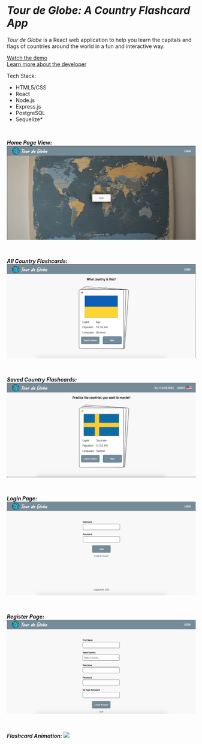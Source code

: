 # *Tour de Globe: A Country Flashcard App*

*Tour de Globe* is a React web application to help you learn the capitals and flags of countries around the world in a fun and interactive way. 

[Watch the demo](https://www.loom.com/share/407a2b8fbcab4713a93d3a2ba11fac7f?sid=6e096e36-0125-4fac-8605-ebc3573edf00)
<br>
[Learn more about the developer](https://www.linkedin.com/in/codyfackrell/)


Tech Stack:
* HTML5/CSS
* React
* Node.js
* Express.js
* PostgreSQL
* Sequelize*

<br>

***Home Page View:***
![HomePage](app_screenshots/HomePage.png) 

<br>

***All Country Flashcards:***
![Flashcards](app_screenshots/Flashcards.png) 

<br>

***Saved Country Flashcards:***
![SavedCountry](app_screenshots/SavedCountries.png) 

<br>

***Login Page:***
![Login](app_screenshots/Login.png) 

<br>

***Register Page:***
![Register](app_screenshots/Register.png) 

<br>

***Flashcard Animation:***
![](https://github.com/codyfackrell/countryFlashcards/assets/115325371/1fedf04b-3e44-4e05-94b4-10b1b6b4a974)
